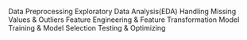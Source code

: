 Data Preprocessing Exploratory Data Analysis(EDA) Handling Missing Values & Outliers Feature Engineering & Feature Transformation Model Training & Model Selection Testing & Optimizing
